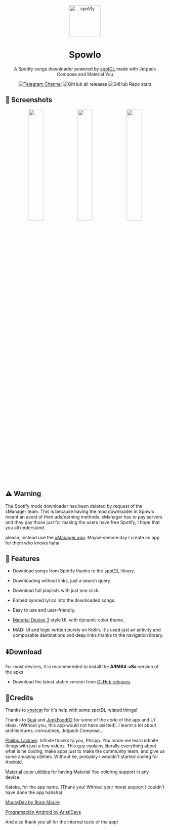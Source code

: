 <div align="center">
<img src="https://user-images.githubusercontent.com/60316747/219976475-6dd606b0-8cb8-4dee-8665-544ae4e08ff2.svg" alt="spotify" width="100" height="100"/>
</div>
<h1 align="center">Spowlo</h1>
<div align="center">
  
A Spotify songs downloader powered by [spotDL](https://github.com/spotDL/spotify-downloader/) made with Jetpack Compose and Material You

[![Telegram Channel](https://img.shields.io/badge/Telegram-Spowlo-green?style=flat&logo=telegram)](https://t.me/spowlo_chatroom)
![GitHub all releases](https://img.shields.io/github/downloads/BobbyESP/Spowlo/total?label=Downloads&logo=github)
![GitHub Repo stars](https://img.shields.io/github/stars/BobbyESP/Spowlo?color=informational&label=Stars)
 
</div>

## 📸 Screenshots

<div align="center">
<div>
<img src="https://user-images.githubusercontent.com/60316747/219976933-f0d72d37-2202-4eed-a152-50e3f346f322.jpg" width="30%" />
<img src="https://user-images.githubusercontent.com/60316747/219976935-01b6457e-8793-463c-8c31-0b2557b636c2.jpg" width="30%" />
<img src="https://user-images.githubusercontent.com/60316747/219976936-6bf56e67-8763-47cf-af8b-ce56ece4caa2.jpg" width="30%" />
</div>
</div>

## ⚠️ Warning
The Spotify mods downloader has been deleted by request of the xManager team. This is because having the mod downloader in Spowlo meant an avoid of their ads/earning methods. xManager has to pay servers and they pay those just for making the users have free Spotify, I hope that you all understand.

please, instead use the [xManager app](https://github.com/xManager-App/xManager). Maybe somme day I create an app for them who knows haha

## 🔮 Features

- Download songs from Spotify thanks to the [spotDL](https://github.com/spotDL/spotify-downloader/) library.

- Downloading without links, just a search query 

- Download full playlists with just one click.

- Embed synced lyrics into the downloaded songs.

- Easy to use and user-friendly.

- [Material Design 3](https://m3.material.io/) style UI, with dynamic color theme.

- MAD: UI and logic written purely on Kotlin. It's used just an activity and composable destinations and deep links thanks to the navigation library.

## ⬇️Download

For most devices, it is recommended to install the **ARM64-v8a** version of the apks

- Download the latest stable version from [GitHub releases](https://github.com/BobbyESP/Spowlo/releases/latest)

## 📖Credits
Thanks to [xnetcat](https://github.com/xnetcat) for it's help with some spotDL related things!

Thanks to [Seal](https://github.com/JunkFood02/Seal) and [JunkFood02](https://github.com/JunkFood02) for some of the code of the app and UI ideas. (Without you, this app would not have existed). I learnt a lot about architectures, corroutines, Jetpack Compose...

[Philipp Lackner](https://www.youtube.com/c/PhilippLackner). Infinite thanks to you, Philipp. You made me learn infinite things with just a few videos. This guy explains literally everything about what is he coding, make apps just to make the community learn, and give us some amazing utilities. Without he, probably I wouldn't started coding for Android. 

[Material color utilities](https://github.com/material-foundation/material-color-utilities) for having Material You coloring support in any device.

Katoka, for the app name. (Thank you! Without your moral support I couldn't have done the app hahaha)

[MoureDev by Brais Moure](https://www.youtube.com/c/MouredevApps)

[Programación Android by AristiDevs](https://www.youtube.com/c/AristiDevs)

And also thank you all for the internal tests of the app!
